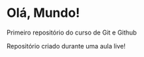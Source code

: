 # Olá, Mundo!
 Primeiro repositório do curso de Git e Github

 Repositório criado durante uma aula live!
